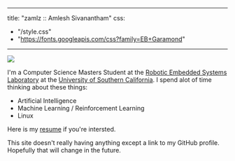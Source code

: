 
---
title: "zamlz :: Amlesh Sivanantham"
css:
  - "/style.css"
  - "https://fonts.googleapis.com/css?family=EB+Garamond"
---

<img class="profile" src="/spaceman.png"/>
<!--
<div style="color:#ba8baf;font-size:0.8em" align="center">
<i>"Simplicity is the final achievement. After one has played quantity of notes
and more notes, it is simplicity that emerges as the crowning reward of art."
- Frédéric Chopin</i>
</div>
-->

I'm a Computer Science Masters Student at the
[Robotic Embedded Systems Laboratory][RESL]
at the [University of Southern California][USC].
I spend alot of time thinking about these things:

+ Artificial Intelligence
+ Machine Learning / Reinforcement Learning
+ Linux

Here is my [resume](./amlesh_resume.pdf) if you're intersted.

This site doesn't really having anything except a link to my GitHub profile.
Hopefully that will change in the future.

[USC]: https://www.usc.edu/ 
[RESL]: https://robotics.usc.edu/resl/ 
